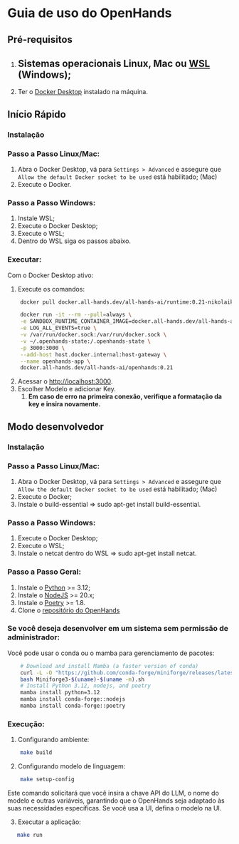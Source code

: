 # **Guia de uso do OpenHands**

## **Pré-requisitos**

1. ## Sistemas operacionais Linux, Mac ou [WSL](https://learn.microsoft.com/en-us/windows/wsl/install) (Windows);

2. Ter o [Docker Desktop](https://docs.docker.com/engine/install/) instalado na máquina.

## **Início Rápido**

### Instalação

###  Passo a Passo Linux/Mac:

1. Abra o Docker Desktop, vá para `Settings > Advanced` e assegure que `Allow the default Docker socket to be used` está habilitado; (Mac)  
2. Execute o Docker.

### Passo a Passo Windows:

1. Instale WSL;  
2. Execute o Docker Desktop;  
3. Execute o WSL;  
4. Dentro do WSL siga os passos abaixo.

### Executar:

Com o Docker Desktop ativo:

1. Execute os comandos:
```bash
    docker pull docker.all-hands.dev/all-hands-ai/runtime:0.21-nikolaik

    docker run -it --rm --pull=always \
    -e SANDBOX_RUNTIME_CONTAINER_IMAGE=docker.all-hands.dev/all-hands-ai/runtime:0.21-nikolaik \
    -e LOG_ALL_EVENTS=true \
    -v /var/run/docker.sock:/var/run/docker.sock \
    -v ~/.openhands-state:/.openhands-state \
    -p 3000:3000 \
    --add-host host.docker.internal:host-gateway \
    --name openhands-app \
    docker.all-hands.dev/all-hands-ai/openhands:0.21
``` 
2. Acessar o  [http://localhost:3000](http://localhost:3000/).  
3. Escolher Modelo e adicionar Key.  
   1. **Em caso de erro na primeira conexão, verifique a formatação da key e insira novamente.**

## **Modo desenvolvedor**

### Instalação

### Passo a Passo Linux/Mac:

1. Abra o Docker Desktop, vá para `Settings > Advanced` e assegure que `Allow the default Docker socket to be used` está habilitado; (Mac)  
2. Execute o Docker;  
3. Instale o build-essential \=\> sudo apt-get install build-essential.

### Passo a Passo Windows:

1. Execute o Docker Desktop;  
2. Execute o WSL;  
3. Instale o netcat dentro do WSL \=\> sudo apt-get install netcat.

### Passo a Passo Geral:

1. Instale o [Python](https://www.python.org/downloads/) \>= 3.12;  
2. Instale o [NodeJS](https://www.python.org/downloads/) \>= 20.x;  
3. Instale o [Poetry](https://python-poetry.org/docs/#installing-with-the-official-installer) \>= 1.8.  
4. Clone o [repositório do OpenHands](https://github.com/All-Hands-AI/OpenHands/tree/main)

### Se você deseja desenvolver em um sistema sem permissão de administrador:

Você pode usar o conda ou o mamba para gerenciamento de pacotes:
```bash
    # Download and install Mamba (a faster version of conda)
    curl -L -O "https://github.com/conda-forge/miniforge/releases/latest/download/Miniforge3-$(uname)-$(uname -m).sh"
    bash Miniforge3-$(uname)-$(uname -m).sh
    # Install Python 3.12, nodejs, and poetry
    mamba install python=3.12
    mamba install conda-forge::nodejs
    mamba install conda-forge::poetry
```

### Execução:

1. Configurando ambiente:
```bash
    make build
```

2. Configurando modelo de linguagem:  
```bash
    make setup-config
```

Este comando solicitará que você insira a chave API do LLM, o nome do modelo e outras variáveis, garantindo que o OpenHands seja adaptado às suas necessidades específicas. Se você usa a UI, defina o modelo na UI.

3. Executar a aplicação:
```bash  
   make run
```
   

